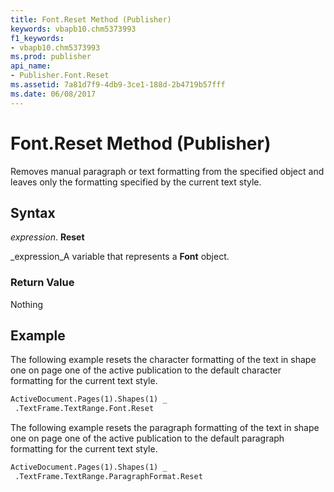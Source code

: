```yaml
---
title: Font.Reset Method (Publisher)
keywords: vbapb10.chm5373993
f1_keywords:
- vbapb10.chm5373993
ms.prod: publisher
api_name:
- Publisher.Font.Reset
ms.assetid: 7a81d7f9-4db9-3ce1-188d-2b4719b57fff
ms.date: 06/08/2017
---
```



# Font.Reset Method (Publisher)

Removes manual paragraph or text formatting from the specified object and leaves only the formatting specified by the current text style.


## Syntax

 _expression_. **Reset**

 _expression_A variable that represents a  **Font** object.


### Return Value

Nothing


## Example

The following example resets the character formatting of the text in shape one on page one of the active publication to the default character formatting for the current text style.


```vb
ActiveDocument.Pages(1).Shapes(1) _ 
 .TextFrame.TextRange.Font.Reset
```

The following example resets the paragraph formatting of the text in shape one on page one of the active publication to the default paragraph formatting for the current text style.




```vb
ActiveDocument.Pages(1).Shapes(1) _ 
 .TextFrame.TextRange.ParagraphFormat.Reset
```


